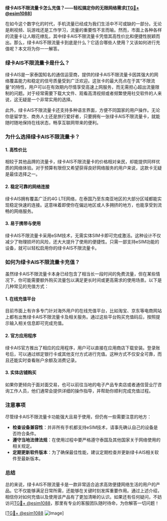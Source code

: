**绿卡AIS不限流量卡怎么充值？——轻松搞定你的无限网络需求[[TG💪+ @esim1088](https://t.me/s/esim1088)]**

在如今这个数字化的时代，手机流量已经成为我们生活中不可或缺的一部分。无论是刷视频、玩游戏还是工作学习，流量的重要性不言而喻。然而，市面上各种各样的流量卡让人眼花缭乱，其中绿卡AIS不限流量卡凭借其高性价比和便捷性脱颖而出。那么，绿卡AIS不限流量卡到底是什么？它适合哪些人使用？又该如何进行充值呢？本文将为你一一解答。

### 绿卡AIS不限流量卡是什么？

绿卡AIS是一家泰国知名的通信运营商，提供的绿卡AIS不限流量卡因其强大的网络覆盖能力和稳定的信号质量受到广泛欢迎。这张卡的最大亮点在于其“不限流量”的特性，用户可以在有效期内尽情享受高速上网服务，而无需担心超出流量限制的问题。对于经常需要下载大文件、观看高清视频或者频繁使用社交软件的人来说，这无疑是一个非常实用的选择。

此外，绿卡AIS不限流量卡还支持多种语言界面，方便不同国家的用户操作。无论你是留学生、商务人士还是旅行爱好者，只要拥有一张绿卡AIS不限流量卡，就能随时随地保持在线状态，畅享互联网带来的便利。

### 为什么选择绿卡AIS不限流量卡？

#### 1. 高性价比

相较于其他品牌的流量卡，绿卡AIS不限流量卡的价格相对亲民，却能提供同样优质的网络体验。对于预算有限但又希望获得良好网络服务的用户来说，这款卡无疑是最佳选择之一。

#### 2. 稳定可靠的网络连接

绿卡AIS拥有覆盖广泛的4G LTE网络，在泰国乃至东南亚地区的大部分区域都能实现稳定快速的连接。这意味着即使你在偏远地区或人多拥挤的地方，也能享受到流畅的网络服务。

#### 3. 易于携带与使用

绿卡AIS不限流量卡采用eSIM技术，无需实体SIM卡即可完成激活。这种设计不仅减少了物理损坏的风险，还大大提升了使用的便捷性。只需一部支持eSIM功能的设备，就可以轻松启用你的绿卡AIS不限流量卡。

### 如何为绿卡AIS不限流量卡充值？

虽然绿卡AIS不限流量卡本身已经包含了相当长一段时间的免费流量，但在某些情况下，你可能需要额外购买流量包以满足更长时间或更高需求的使用场景。以下是几种常见的充值方式：

#### 1. 在线充值平台

目前市面上有许多专门针对海外用户的在线充值平台，比如淘宝、京东等电商网站上都有出售绿卡AIS不限流量卡及相关服务。通过这些平台购买充值码后，按照提示输入相关信息即可完成充值。

#### 2. 官方应用程序

绿卡AIS官方推出了相应的应用程序，用户可以直接在应用商店下载安装。登录账号后，可以通过绑定银行卡或其他支付方式进行充值。这种方式不仅安全可靠，而且还能实时查看账户余额及消费记录。

#### 3. 实体店铺购买

如果你更倾向于面对面交易，也可以前往当地的电子产品专卖店或者通信营业厅咨询工作人员，他们通常会提供详细的操作指导，并帮助你顺利完成充值过程。

### 注意事项

尽管绿卡AIS不限流量卡功能强大且易于使用，但仍有一些需要注意的地方：

- **检查设备兼容性**：并非所有手机都支持eSIM技术，请事先确认自己的设备是否符合条件。
- **遵守当地法律法规**：在使用过程中要严格遵守泰国及其他国家关于网络使用的相关规定。
- **定期更新软件版本**：为了确保最佳性能，建议定期检查并更新绿卡AIS相关软件至最新版本。

### 总结

总的来说，绿卡AIS不限流量卡是一款非常适合追求高效便捷网络生活的用户的产品。它不仅能够满足日常所需，还能够在关键时刻发挥重要作用。通过上述介绍，相信你对如何充值以及使用该产品有了更加清晰的认识。如果还有任何疑问，不妨访问[TG💪+ @esim1088](https://t.me/s/esim1088)，那里有专业的客服团队随时待命，为你解答一切问题！

[[TG💪+ @esim1088](https://t.me/s/esim1088) ![Image](https://i.postimg.cc/4NQfJmqS/Snipaste-2025-05-13-00-14-12.png)]